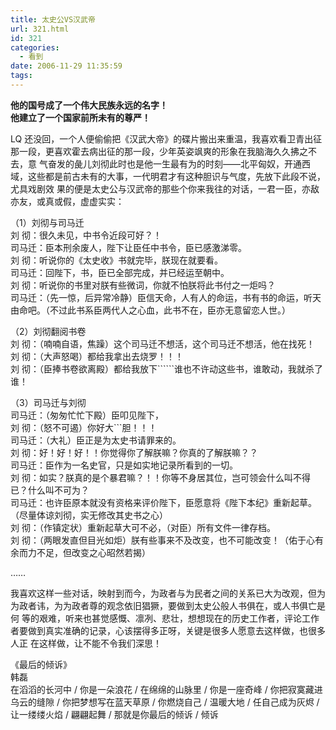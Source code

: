 ```yaml
---
title: 太史公VS汉武帝
url: 321.html
id: 321
categories:
  - 看到
date: 2006-11-29 11:35:59
tags:
---
```


**他的国号成了一个伟大民族永远的名字！  
他建立了一个国家前所未有的尊严！**

  
LQ 还没回，一个人便偷偷把《汉武大帝》的碟片搬出来重温，我喜欢看卫青出征那一段，更喜欢霍去病出征的那一段，少年英姿飒爽的形象在我脑海久久拂之不去，意 气奋发的彘儿刘彻此时也是他一生最有为的时刻——北平匈奴，开通西域，这些都是前古未有的大事，一代明君才有这种胆识与气度，先放下此段不说，尤具戏剧效 果的便是太史公与汉武帝的那些个你来我往的对话，一君一臣，亦敌亦友，或真或假，虚虚实实：  
  
（1）刘彻与司马迁  
刘 彻：很久未见，中书令近段可好？！  
司马迁：臣本刑余废人，陛下让臣任中书令，臣已感激涕零。  
刘 彻：听说你的《太史收》书就完毕，朕现在就要看。  
司马迁：回陛下，书，臣已全部完成，并已经运至朝中。  
刘 彻：听说你的书里对朕有些微词，你就不怕朕将此书付之一炬吗？  
司马迁：（先一惊，后异常冷静）臣信天命，人有人的命运，书有书的命运，听天由命吧。（不过此书系臣两代人之心血，此书不在，臣亦无意留恋人世。）  
  
（2）刘彻翻阅书卷  
刘 彻：（喃喃自语，焦躁）这个司马迁不想活，这个司马迁不想活，他在找死！  
刘 彻：（大声怒喝）都给我拿出去烧罗！！！  
刘 彻：（臣捧书卷欲离殿）都给我放下``````谁也不许动这些书，谁敢动，我就杀了谁！  
  
（3）司马迁与刘彻  
司马迁：（匆匆忙忙下殿）臣叩见陛下，  
刘 彻：（怒不可遏）你好大```胆！！！  
司马迁：（大礼）臣正是为太史书请罪来的。  
刘 彻：好！好！好！！你觉得你了解朕嘛？你真的了解朕嘛？？  
司马迁：臣作为一名史官，只是如实地记录所看到的一切。  
刘 彻：如实？朕真的是个暴君嘛？！！你等不身居其位，岂可领会什么叫不得已？什么叫不可为？  
司马迁：也许臣原本就没有资格来评价陛下，臣愿意将《陛下本纪》重新起草。（尽量体谅刘彻，实无修改其史书之心）  
刘 彻：（作镇定状）重新起草大可不必，（对臣）所有文件一律存档。  
刘 彻：（两眼发直但目光如炬）朕有些事来不及改变，也不可能改变！（佑于心有余而力不足，但改变之心昭然若揭）  
  
……  
  
我喜欢这样一些对话，映射到而今，为政者与为民者之间的关系已大为改观，但为为政者讳，为为政者尊的观念依旧猖獗，要做到太史公般人书俱在，或人书俱亡是何 等的艰难，听来也甚觉感慨、凛冽、悲壮，想想现在的历史工作者，评论工作者要做到真实准确的记录，心该摆得多正呀，关键是很多人愿意去这样做，也很多人正 在这样做，让不能不令我们深思！  
  
  
《最后的倾诉》  
韩磊  
在滔滔的长河中 / 你是一朵浪花 / 在绵绵的山脉里 / 你是一座奇峰 / 你把寂寞藏进乌云的缝隙 / 你把梦想写在蓝天草原 / 你燃烧自己 / 温暖大地 / 任自己成为灰烬 / 让一缕缕火焰 / 翩翩起舞 / 那就是你最后的倾诉 / 倾诉